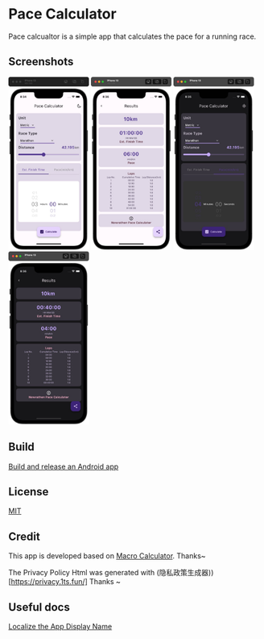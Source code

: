 # Pace Calculator

Pace calcualtor is a simple app that calculates the pace for a running race.

<!-- [<img height="75" width="200" src="./screenshots/google-play-badge.png" alt="Play Store"/>](https://play.google.com/store/apps/details?id=com.newrathon.pace_calculator) -->

## Screenshots

<p>
<img height="343px" width="160px" src="screenshots/home_light.jpg" alt="paceCalculator"/>
<img height="343px" width="160px" src="screenshots/result_light.jpg" alt="paceCalculator"/>
<img height="343px" width="160px" src="screenshots/home_dark.jpg" alt="paceCalculator"/>
<img height="343px" width="160px" src="screenshots/result_dark.jpg" alt="paceCalculator"/> </p>

## Build

[Build and release an Android app](https://docs.flutter.dev/deployment/android)

## License

[MIT](https://choosealicense.com/licenses/mit/)

## Credit

This app is developed based on [Macro Calculator](https://github.com/varadgauthankar/macro_calculator.git). Thanks~

The Privacy Policy Html was generated with (隐私政策生成器)) [https://privacy.1ts.fun/] Thanks ~


## Useful docs
[Localize the App Display Name](https://medium.com/@ykaito21/flutter-from-zero-to-one-how-to-localize-app-display-name-c4deb5aa4c04)
